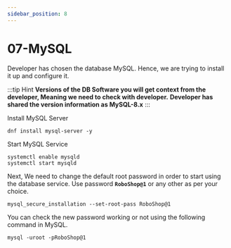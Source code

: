 ```yaml
---
sidebar_position: 8
---
```


# 07-MySQL 

Developer has chosen the database MySQL. Hence, we are trying to install it up and configure it.

:::tip Hint
**Versions of the DB Software you will get context from the developer, Meaning we need to check with developer.**
**Developer has shared the version information as MySQL-8.x**
:::

Install MySQL Server 

```shell 
dnf install mysql-server -y
```

Start MySQL Service 

```shell 
systemctl enable mysqld
systemctl start mysqld  
```

Next, We need to change the default root password in order to start using the database service. Use password **`RoboShop@1`** or any other as per your choice. 

```shell
mysql_secure_installation --set-root-pass RoboShop@1
```

You can check the new password working or not using the following command in MySQL.

```shell
mysql -uroot -pRoboShop@1
```



